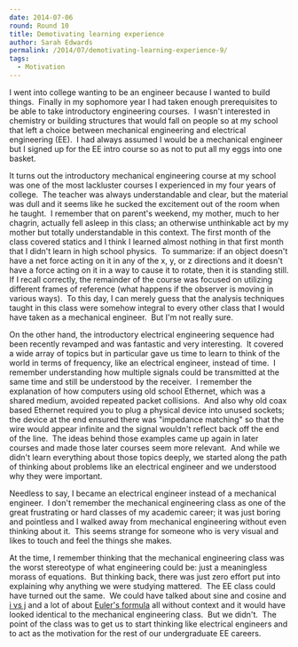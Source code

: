```yaml
---
date: 2014-07-06
round: Round 10
title: Demotivating learning experience
author: Sarah Edwards
permalink: /2014/07/demotivating-learning-experience-9/
tags:
  - Motivation
---
```

I went into college wanting to be an engineer because I wanted to build things.  Finally in my sophomore year I had taken enough prerequisites to be able to take introductory engineering courses.  I wasn't interested in chemistry or building structures that would fall on people so at my school that left a choice between mechanical engineering and electrical engineering (EE).  I had always assumed I would be a mechanical engineer but I signed up for the EE intro course so as not to put all my eggs into one basket.

It turns out the introductory mechanical engineering course at my school was one of the most lackluster courses I experienced in my four years of college.  The teacher was always understandable and clear, but the material was dull and it seems like he sucked the excitement out of the room when he taught.  I remember that on parent's weekend, my mother, much to her chagrin, actually fell asleep in this class; an otherwise unthinkable act by my mother but totally understandable in this context. The first month of the class covered statics and I think I learned almost nothing in that first month that I didn't learn in high school physics.  To summarize: if an object doesn't have a net force acting on it in any of the x, y, or z directions and it doesn't have a force acting on it in a way to cause it to rotate, then it is standing still. If I recall correctly, the remainder of the course was focused on utilizing different frames of reference (what happens if the observer is moving in various ways).  To this day, I can merely guess that the analysis techniques taught in this class were somehow integral to every other class that I would have taken as a mechanical engineer.  But I'm not really sure.

On the other hand, the introductory electrical engineering sequence had been recently revamped and was fantastic and very interesting.  It covered a wide array of topics but in particular gave us time to learn to think of the world in terms of frequency, like an electrical engineer, instead of time.  I remember understanding how multiple signals could be transmitted at the same time and still be understood by the receiver.  I remember the explanation of how computers using old school Ethernet, which was a shared medium, avoided repeated packet collisions.  And also why old coax based Ethernet required you to plug a physical device into unused sockets;  the device at the end ensured there was "impedance matching" so that the wire would appear infinite and the signal wouldn't reflect back off the end of the line.  The ideas behind those examples came up again in later courses and made those later courses seem more relevant.  And while we didn't learn everything about those topics deeply, we started along the path of thinking about problems like an electrical engineer and we understood why they were important.

Needless to say, I became an electrical engineer instead of a mechanical engineer.  I don't remember the mechanical engineering class as one of the great frustrating or hard classes of my academic career; it was just boring and pointless and I walked away from mechanical engineering without even thinking about it.  This seems strange for someone who is very visual and likes to touch and feel the things she makes.

At the time, I remember thinking that the mechanical engineering class was the worst stereotype of what engineering could be: just a meaningless morass of equations.  But thinking back, there was just zero effort put into explaining why anything we were studying mattered.  The EE class could have turned out the same.  We could have talked about sine and cosine and [i vs j][1] and a lot of about [Euler's formula][2] all without context and it would have looked identical to the mechanical engineering class.  But we didn't.  The point of the class was to get us to start thinking like electrical engineers and to act as the motivation for the rest of our undergraduate EE careers.

 [1]: http://en.wikipedia.org/wiki/Imaginary_unit "In EE j is used instead of i for imaginary numbers to avoid confusion with the use of i to represent current"
 [2]: http://en.wikipedia.org/wiki/Euler%27s_formula "Euler's formula shows the relationship between sine and cosine and complex exponents (which are easier to manipulate mathematically than trig based functions)"
